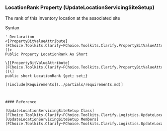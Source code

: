 ﻿### LocationRank Property (UpdateLocationServicingSiteSetup)

The rank of this inventory location at the associated site

Syntax

```vbnet
' Declaration
<[PropertyBitValueAttribute](FChoice.Toolkits.Clarify~FChoice.Toolkits.Clarify.PropertyBitValueAttribute.md)()>
Public Property LocationRank As Short

\[[PropertyBitValueAttribute](FChoice.Toolkits.Clarify~FChoice.Toolkits.Clarify.PropertyBitValueAttribute.md)()\]
public short LocationRank {get; set;}

[!include[Requirements](../partials/requirements.md)]



#### Reference

[UpdateLocationServicingSiteSetup Class](FChoice.Toolkits.Clarify~FChoice.Toolkits.Clarify.Logistics.UpdateLocationServicingSiteSetup.md)  
[UpdateLocationServicingSiteSetup Members](FChoice.Toolkits.Clarify~FChoice.Toolkits.Clarify.Logistics.UpdateLocationServicingSiteSetup_members.md)